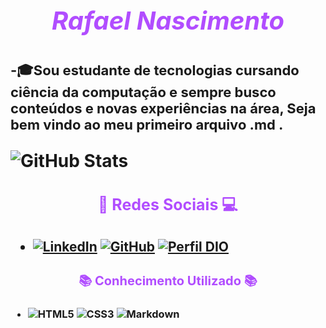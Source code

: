 <h1 align=center style="color: #b14dff; font-size: 40px; font-weight: bold; font-style: italic;"> 
        Rafael Nascimento
<h1/>

<p style="font-size: 22px;" > -🎓Sou estudante de tecnologias cursando ciência da computação e sempre busco conteúdos e novas experiências na área, Seja bem vindo ao meu primeiro arquivo .md .<p/>

![GitHub Stats](https://github-readme-stats.vercel.app/api?username=Rafael-NSantos&theme=transparent&bg_color=000000&border_color=b14dff&show_icons=true&icon_color=b14dff&title_color=b14dff&text_color=ff3359)

<h2 align=center style="color: #b14dff; font-size: 25px;"> 
    📱 Redes Sociais 💻 
    <h2/>

- [![LinkedIn](https://img.shields.io/badge/LinkedIn-0077B5?style=for-the-badge&logo=linkedin&logoColor=white)](https://www.linkedin.com/in/rafael-nascimento-santos-965a75334)
[![GitHub](https://img.shields.io/badge/GitHub-100000?style=for-the-badge&logo=github&logoColor=white)](https://github.com/Rafael-NSantos)
[![Perfil DIO](https://img.shields.io/badge/-Meu%20Perfil%20na%20DIO-black?style=for-the-badge&logo=gitbook&logoColor=white)](https://web.dio.me/users/rafaelnsantospr?tab=achievements)

<h3 align=center style="font-size: 20px; color: #b14dff; ">📚 Conhecimento Utilizado 📚<br/><h3/>

- ![HTML5](https://img.shields.io/badge/HTML5-E34F26?style=for-the-badge&logo=html5&logoColor=white)
![CSS3](https://img.shields.io/badge/CSS3-1572B6?style=for-the-badge&logo=css3&logoColor=white)
	![Markdown](https://img.shields.io/badge/Markdown-000?style=for-the-badge&logo=markdown)

